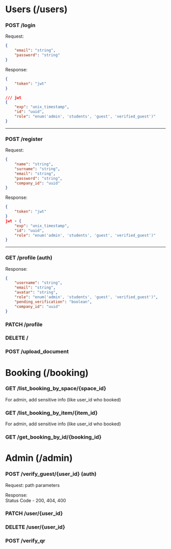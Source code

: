 # Users (/users)

### POST /login

Request:
```json
{
    "email": "string",
    "password": "string"
}
```

Response:
```json
{
    "token": "jwt"
}

/// jwt
{
    "exp": "unix_timestamp",
    "id": "uuid",
    "role": "enum('admin', 'students', 'guest', 'verified_guest')"
}
```

---

### POST /register

Request:
```json
{
    "name": "string",
    "surname": "string",
    "email": "string",
    "password": "string",
    "company_id": "uuid"
}
```

Response:
```json
{
    "token": "jwt"
}
jwt - {
    "exp": "unix_timestamp",
    "id": "uuid",
    "role": "enum('admin', 'students', 'guest', 'verified_guest')"
}
```

---

### GET /profile (auth)
Response:
```json
{
    "username": "string",
    "email": "string",
    "avatar": "string",
    "role": "enum('admin', 'students', 'guest', 'verified_guest')",
    "pending_verification": "boolean",
    "company_id": "uuid"
}
```

### PATCH /profile

### DELETE /

### POST /upload_document

# Booking (/booking)

### GET /list_booking_by_space/{space_id}
For admin, add sensitive info (like user_id who booked)

### GET /list_booking_by_item/{item_id}
For admin, add sensitive info (like user_id who booked)

### GET /get_booking_by_id/{booking_id}

# Admin (/admin)

### POST /verify_guest/{user_id} (auth)
Request:
path parameters

Response: \
Status Code - 200, 404, 400

### PATCH /user/{user_id}

### DELETE /user/{user_id}

### POST /verify_qr
